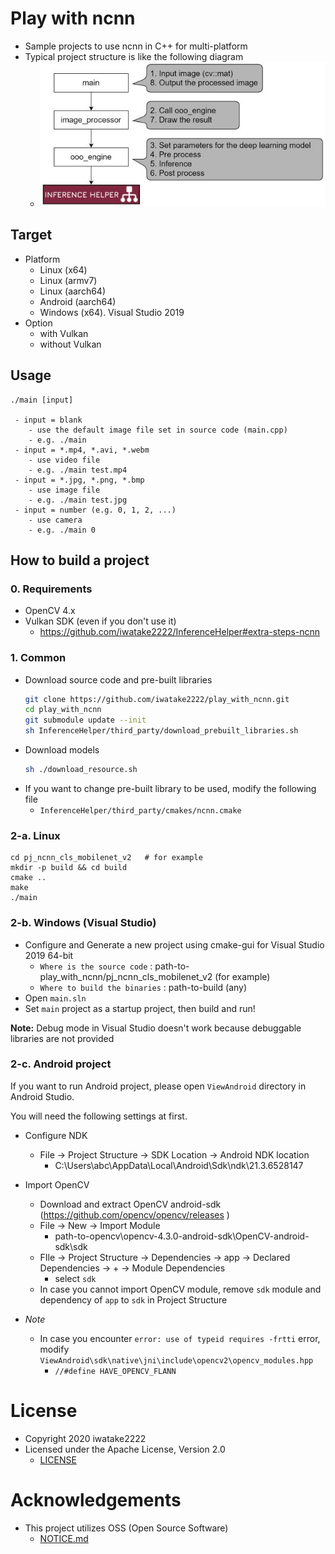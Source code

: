 # Play with ncnn
- Sample projects to use ncnn in C++ for multi-platform
- Typical project structure is like the following diagram
    - ![00_doc/design.jpg](00_doc/design.jpg)

## Target
- Platform
    - Linux (x64)
    - Linux (armv7)
    - Linux (aarch64)
    - Android (aarch64)
    - Windows (x64). Visual Studio 2019
- Option
    - with Vulkan
    - without Vulkan

## Usage
```
./main [input]

 - input = blank
    - use the default image file set in source code (main.cpp)
    - e.g. ./main
 - input = *.mp4, *.avi, *.webm
    - use video file
    - e.g. ./main test.mp4
 - input = *.jpg, *.png, *.bmp
    - use image file
    - e.g. ./main test.jpg
 - input = number (e.g. 0, 1, 2, ...)
    - use camera
    - e.g. ./main 0
```

## How to build a project
### 0. Requirements
- OpenCV 4.x
- Vulkan SDK (even if you don't use it)
    - https://github.com/iwatake2222/InferenceHelper#extra-steps-ncnn

### 1. Common 
- Download source code and pre-built libraries
    ```sh
    git clone https://github.com/iwatake2222/play_with_ncnn.git
    cd play_with_ncnn
    git submodule update --init
    sh InferenceHelper/third_party/download_prebuilt_libraries.sh
    ```
- Download models
    ```sh
    sh ./download_resource.sh
    ```
- If you want to change pre-built library to be used, modify the following file
    - `InferenceHelper/third_party/cmakes/ncnn.cmake`

### 2-a. Linux
```
cd pj_ncnn_cls_mobilenet_v2   # for example
mkdir -p build && cd build
cmake ..
make
./main
```

### 2-b. Windows (Visual Studio)
- Configure and Generate a new project using cmake-gui for Visual Studio 2019 64-bit
    - `Where is the source code` : path-to-play_with_ncnn/pj_ncnn_cls_mobilenet_v2	(for example)
    - `Where to build the binaries` : path-to-build	(any)
- Open `main.sln`
- Set `main` project as a startup project, then build and run!

**Note:** Debug mode in Visual Studio doesn't work because debuggable libraries are not provided

### 2-c. Android project
If you want to run Android project, please open `ViewAndroid` directory in Android Studio.

You will need the following settings at first.

- Configure NDK
    - File -> Project Structure -> SDK Location -> Android NDK location
        - C:\Users\abc\AppData\Local\Android\Sdk\ndk\21.3.6528147
- Import OpenCV
    - Download and extract OpenCV android-sdk (https://github.com/opencv/opencv/releases )
    - File -> New -> Import Module
        - path-to-opencv\opencv-4.3.0-android-sdk\OpenCV-android-sdk\sdk
    - FIle -> Project Structure -> Dependencies -> app -> Declared Dependencies -> + -> Module Dependencies
        - select `sdk`
    - In case you cannot import OpenCV module, remove `sdk` module and dependency of `app` to `sdk` in Project Structure

- *Note*
    - In case you encounter `error: use of typeid requires -frtti` error, modify `ViewAndroid\sdk\native\jni\include\opencv2\opencv_modules.hpp`
        - `//#define HAVE_OPENCV_FLANN`

# License
- Copyright 2020 iwatake2222
- Licensed under the Apache License, Version 2.0
    - [LICENSE](LICENSE)

# Acknowledgements
- This project utilizes OSS (Open Source Software)
    - [NOTICE.md](NOTICE.md)
